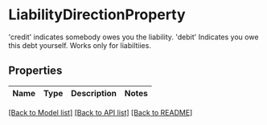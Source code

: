 # LiabilityDirectionProperty

'credit' indicates somebody owes you the liability. 'debit' Indicates you owe this debt yourself. Works only for liabiltiies.

## Properties

Name | Type | Description | Notes
------------ | ------------- | ------------- | -------------

[[Back to Model list]](../README.md#documentation-for-models) [[Back to API list]](../README.md#documentation-for-api-endpoints) [[Back to README]](../README.md)


